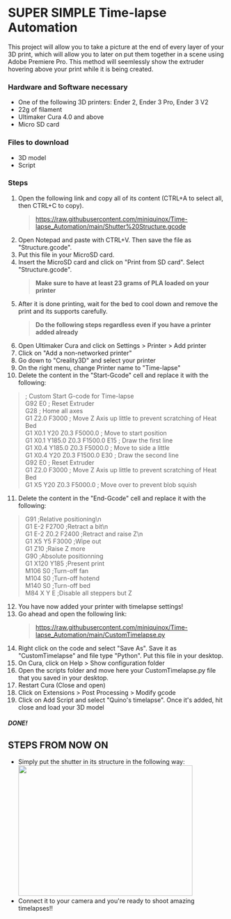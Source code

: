 # SUPER SIMPLE Time-lapse Automation

This project will allow you to take a picture at the end of every layer of your 3D print,
which will allow you to later on put them together in a scene using Adobe Premiere Pro.
This method will seemlessly show the extruder hovering above your print while it is being 
created. 

### Hardware and Software necessary

- One of the following 3D printers: Ender 2, Ender 3 Pro, Ender 3 V2
- 22g of filament
- Ultimaker Cura 4.0 and above
- Micro SD card

### Files to download

- 3D model
- Script

### Steps

1. Open the following link and copy all of its content (CTRL+A to select all, then CTRL+C to copy).  
      > https://raw.githubusercontent.com/miniquinox/Time-lapse_Automation/main/Shutter%20Structure.gcode
3. Open Notepad and paste with CTRL+V. Then save the file as "Structure.gcode".
4. Put this file in your MicroSD card.
5. Insert the MicroSD card and click on "Print from SD card". Select "Structure.gcode".  
      > **Make sure to have at least 23 grams of PLA loaded on your printer**  
5. After it is done printing, wait for the bed to cool down and remove the print and its supports carefully.  
      > **Do the following steps regardless even if you have a printer added already**  
6. Open Ultimaker Cura and click on Settings > Printer > Add printer
7. Click on "Add a non-networked printer"
8. Go down to "Creality3D" and select your printer
9. On the right menu, change Printer name to "Time-lapse"  
10. Delete the content in the "Start-Gcode" cell and replace it with the following:
  > ; Custom Start G-code for Time-lapse  
G92 E0 ; Reset Extruder  
G28 ; Home all axes  
G1 Z2.0 F3000 ; Move Z Axis up little to prevent scratching of Heat Bed  
G1 X0.1 Y20 Z0.3 F5000.0 ; Move to start position  
G1 X0.1 Y185.0 Z0.3 F1500.0 E15 ; Draw the first line  
G1 X0.4 Y185.0 Z0.3 F5000.0 ; Move to side a little  
G1 X0.4 Y20 Z0.3 F1500.0 E30 ; Draw the second line  
G92 E0 ; Reset Extruder  
G1 Z2.0 F3000 ; Move Z Axis up little to prevent scratching of Heat Bed  
G1 X5 Y20 Z0.3 F5000.0 ; Move over to prevent blob squish  
  
11. Delete the content in the "End-Gcode" cell and replace it with the following:
> G91 ;Relative positioning\n  
G1 E-2 F2700 ;Retract a bit\n  
G1 E-2 Z0.2 F2400 ;Retract and raise Z\n  
G1 X5 Y5 F3000 ;Wipe out  
G1 Z10 ;Raise Z more  
G90 ;Absolute positionning  
G1 X120 Y185 ;Present print  
M106 S0 ;Turn-off fan  
M104 S0 ;Turn-off hotend  
M140 S0 ;Turn-off bed  
M84 X Y E ;Disable all steppers but Z  

12. You have now added your printer with timelapse settings!  
13. Go ahead and open the following link:  
      > https://raw.githubusercontent.com/miniquinox/Time-lapse_Automation/main/CustomTimelapse.py
14. Right click on the code and select "Save As". Save it as "CustomTimelapse" and file type "Python". Put this file in your desktop.
15. On Cura, click on Help > Show configuration folder
16. Open the scripts folder and move here your CustomTimelapse.py file that you saved in your desktop.
17. Restart Cura (Close and open)
18. Click on Extensions > Post Processing > Modify gcode
19. Click on Add Script and select "Quino's timelapse". Once it's added, hit close and load your 3D model
##### DONE!

## STEPS FROM NOW ON
- Simply put the shutter in its structure in the following way:
  <img src="https://raw.githubusercontent.com/miniquinox/Projects/master/20210225_153939.jpg" width="400" height="300">
- Connect it to your camera and you're ready to shoot amazing timelapses!!
